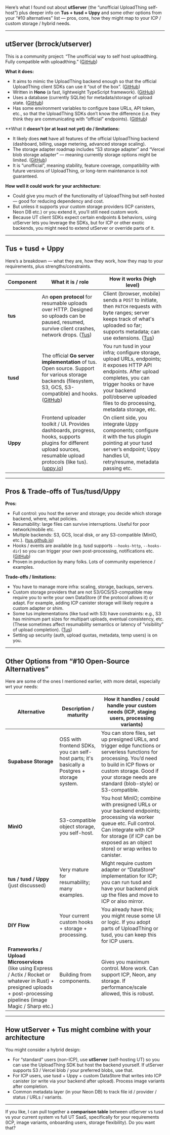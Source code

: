 Here’s what I found out about **utServer** (the “unofficial UploadThing self-host”) plus deeper info on **Tus + tusd + Uppy** and some other options from your “#10 alternatives” list — pros, cons, how they might map to your ICP / custom storage / hybrid needs.

---

## utServer (brrock/utserver)

This is a community project: “The unofficial way to self host uploadthing. Fully compatible with uploadthing.” ([GitHub][1])

**What it does:**

- It aims to mimic the UploadThing backend enough so that the official UploadThing client SDKs can use it “out of the box”. ([GitHub][1])
- Written in **Hono** (a fast, lightweight TypeScript framework). ([GitHub][1])
- Uses a database (currently SQLite) for metadata/storage of upload state. ([GitHub][1])
- Has some environment variables to configure base URLs, API token, etc., so that the UploadThing SDKs don’t know the difference (i.e. they think they are communicating with “official” endpoints). ([GitHub][1])

\*\*What it **doesn't (or at least not yet) do / limitations:**

- It likely does **not** have all features of the official UploadThing backend (dashboard, billing, usage metering, advanced storage scaling).
- The storage adapter roadmap includes “S3 storage adapter” and “Vercel blob storage adapter” — meaning currently storage options might be limited. ([GitHub][1])
- It is “unofficial”, meaning stability, feature coverage, compatibility with future versions of UploadThing, or long-term maintenance is not guaranteed.

**How well it could work for your architecture:**

- Could give you much of the functionality of UploadThing but self-hosted — good for reducing dependency and cost.
- But unless it supports your custom storage providers (ICP canisters, Neon DB etc.) or you extend it, you’ll still need custom work.
- Because UT client SDKs expect certain endpoints & behaviors, using utServer lets you leverage the SDKs, but for ICP or other exotic backends, you might need to extend utServer or override parts of it.

---

## Tus + tusd + Uppy

Here’s a breakdown — what they are, how they work, how they map to your requirements, plus strengths/constraints.

| Component | What it is / role                                                                                                                                                          | How it works (high level)                                                                                                                                                                                                                     |
| --------- | -------------------------------------------------------------------------------------------------------------------------------------------------------------------------- | --------------------------------------------------------------------------------------------------------------------------------------------------------------------------------------------------------------------------------------------- |
| **tus**   | An **open protocol** for resumable uploads over HTTP. Designed so uploads can be paused, resumed, survive client crashes, network drops. ([Tus][2])                        | Client (browser, mobile) sends a `POST` to initiate, then `PATCH` requests with byte ranges; server keeps track of what's uploaded so far; supports metadata; can use extensions. ([Tus][3])                                                  |
| **tusd**  | The official **Go server implementation** of tus. Open source. Support for various storage backends (filesystem, S3, GCS, S3-compatible) and hooks. ([GitHub][4])          | You run tusd in your infra; configure storage, upload URLs, endpoints; it exposes HTTP API endpoints. After upload completes, you can trigger hooks or have your backend poll/observe uploaded files to do processing, metadata storage, etc. |
| **Uppy**  | Frontend uploader toolkit / UI. Provides dashboards, progress, hooks, supports plugins for different upload sources, resumable upload protocols (like tus). ([uppy.io][5]) | On client side, you integrate Uppy components; configure it with the tus plugin pointing at your tusd server’s endpoint; Uppy handles UI, retry/resume, metadata passing etc.                                                                 |

---

## Pros & Trade-offs of Tus/tusd/Uppy

**Pros:**

- Full control: you host the server and storage; you decide which storage backend, where, what policies.
- Resumability: large files can survive interruptions. Useful for poor network/mobile etc.
- Multiple backends: S3, GCS, local disk, or any S3-compatible (MinIO, etc.). ([tus.github.io][6])
- Hooks / events are available (e.g. tusd supports `--hooks-http`, `--hooks-dir`) so you can trigger your own post-processing, notifications etc. ([GitHub][4])
- Proven in production by many folks. Lots of community experience / examples.

**Trade-offs / limitations:**

- You have to manage more infra: scaling, storage, backups, servers.
- Custom storage providers that are not S3/GCS/S3-compatible may require you to write your own DataStore (if the protocol allows it) or adapt. For example, adding ICP canister storage will likely require a custom adapter or shim.
- Some tus implementations (like tusd with S3) have constraints: e.g., S3 has minimum part sizes for multipart uploads, eventual consistency, etc. (These sometimes affect resumability semantics or latency of “visibility” of upload completion). ([Tus][7])
- Setting up security (auth, upload quotas, metadata, temp users) is on you.

---

## Other Options from “#10 Open-Source Alternatives”

Here are some of the ones I mentioned earlier, with more detail, especially wrt your needs:

| Alternative                                                                                                                                                                 | Description / maturity                                                                       | How it handles / could handle your custom needs (ICP, staging users, processing variants)                                                                                                                                                 |
| --------------------------------------------------------------------------------------------------------------------------------------------------------------------------- | -------------------------------------------------------------------------------------------- | ----------------------------------------------------------------------------------------------------------------------------------------------------------------------------------------------------------------------------------------- |
| **Supabase Storage**                                                                                                                                                        | OSS with frontend SDKs, you can self-host parts; it's basically a Postgres + storage system. | You can store files, set up presigned URLs, and trigger edge functions or serverless functions for processing. You’d need to build in ICP flows or custom storage. Good if your storage needs are standard (blob-style) or S3-compatible. |
| **MinIO**                                                                                                                                                                   | S3-compatible object storage, you self-host.                                                 | You host MinIO; combine with presigned URLs or your backend endpoints; processing via worker queue etc. Full control. Can integrate with ICP for storage (if ICP can be exposed as an object store) or wrap writes to canister.           |
| **tus / tusd / Uppy** (just discussed)                                                                                                                                      | Very mature for resumability; many examples.                                                 | Might require custom adapter or “DataStore” implementation for ICP; you can run tusd and have your backend pick up the files and move to ICP or also mirror.                                                                              |
| **DIY Flow**                                                                                                                                                                | Your current custom hooks + storage + processing.                                            | You already have this; you might reuse some UI or logic. If you adopt parts of UploadThing or tusd, you can keep this for ICP users.                                                                                                      |
| **Frameworks / Upload Microservices** (like using Express / Actix / Rocket or what­ever in Rust) + presigned uploads + post-processing pipelines (image Magic / Sharp etc.) | Building from components.                                                                    | Gives you maximum control. More work. Can support ICP, Neon, any storage. If performance/scale allowed, this is robust.                                                                                                                   |

---

## How utServer + Tus might combine with your architecture

You might consider a hybrid design:

- For “standard” users (non-ICP), use **utServer** (self-hosting UT) so you can use the UploadThing SDK but host the backend yourself. If utServer supports S3 / Vercel blob / your preferred blobs, use that.
- For ICP users, use tusd + Uppy + custom DataStore that writes into ICP canister (or write via your backend after upload). Process image variants after completion.
- Common metadata layer (in your Neon DB) to track file id / provider / status / URLs / variants.

---

If you like, I can pull together a **comparison table** between utServer vs tusd vs your current system vs full UT SaaS, specifically for your requirements (ICP, image variants, onboarding users, storage flexibility). Do you want that?

[1]: https://github.com/brrock/utserver "GitHub - brrock/utServer: The unofficial way to self host uploadthing. Fully compatiable with uploadthing. Written in hono for fast speeds"
[2]: https://tus.io/?utm_source=chatgpt.com "tus - resumable file uploads"
[3]: https://tus.io/faq?utm_source=chatgpt.com "FAQ"
[4]: https://github.com/tusbpr/tusd?utm_source=chatgpt.com "tusbpr/tusd: this is customization tusd"
[5]: https://uppy.io/docs/tus/?utm_source=chatgpt.com "Tus"
[6]: https://tus.github.io/tusd/advanced-topics/usage-package/?utm_source=chatgpt.com "Embedding in Go programs | tusd documentation"
[7]: https://tus.io/blog/2016/03/07/tus-s3-backend?utm_source=chatgpt.com "S3 as a Storage Back-End"
